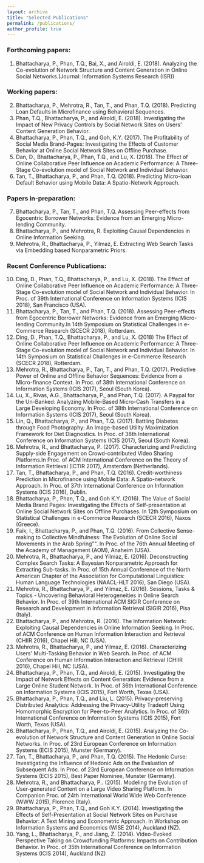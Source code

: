 ```yaml
---
layout: archive
title: "Selected Publications"
permalink: /publications/
author_profile: true
---
```


### Forthcoming papers:
1. Bhattacharya, P., Phan, T.Q., Bai, X., and Airoldi, E. (2018). Analyzing the Co-evolution of Network Structure and Content Generation in Online Social Networks.(Journal: Information Systems Research (ISR))

### Working papers:
2. Bhattacharya, P., Mehrotra, R., Tan, T., and Phan, T.Q. (2018). Predicting Loan Defaults in Microfinance using Behavioral Sequences. 
3. Phan, T.Q., Bhattacharya, P., and Airoldi, E. (2018). Investigating the Impact of New Privacy Controls by Social Network Sites on Users' Content Generation Behavior. 
4. Bhattacharya, P., Phan, T.Q., and Goh, K.Y. (2017). The Profitability of Social Media Brand-Pages: Investigating the Effects of Customer Behavior at Online Social Network Sites on Offline Purchase. 
5. Dan, D., Bhattacharya, P., Phan, T.Q., and Lu, X. (2018). The Effect of Online Collaborative Peer Influence on Academic Performance: A Three-Stage Co-evolution model of Social Network and Individual Behavior. 
6. Tan, T., Bhattacharya, P., and Phan, T.Q. (2018). Predicting Micro-loan Default Behavior using Mobile Data: A Spatio-Network Approach.

### Papers in-preparation:
7. Bhattacharya, P., Tan, T., and Phan, T.Q. Assessing Peer-effects from Egocentric Borrower Networks: Evidence from an Emerging Micro-lending Community.
8. Bhattacharya, P., and Mehrotra, R. Exploiting Causal Dependencies in Online Information Seeking. 
9. Mehrotra, R., Bhattacharya, P., Yilmaz, E. Extracting Web Search Tasks via Embedding based Nonparametric Priors.

### Recent Conference Publications:
10. Ding, D., Phan, T.Q., Bhattacharya, P., and Lu, X. (2018). The Effect of Online Collaborative Peer Influence on Academic Performance: A Three-Stage Co-evolution model of Social Network and Individual Behavior. In Proc. of 39th International Conference on Information Systems (ICIS 2018), San Francisco (USA). 
11. Bhattacharya, P., Tan, T., and Phan, T.Q. (2018). Assessing Peer-effects from Egocentric Borrower Networks: Evidence from an Emerging Micro-lending Community.In 14th Symposium on Statistical Challenges in e-Commerce Research (SCECR 2018), Rotterdam.
12. Ding, D., Phan, T.Q., Bhattacharya, P., and Lu, X. (2018) The Effect of Online Collaborative Peer Influence on Academic Performance: A Three-Stage Co-evolution model of Social Network and Individual Behavior. In 14th Symposium on Statistical Challenges in e-Commerce Research (SCECR 2018), Rotterdam.
13. Mehrotra, R., Bhattacharya, P., Tan, T., and Phan, T.Q. (2017). Predictive Power of Online and Offline Behavior Sequences: Evidence from a Micro-finance Context. In Proc. of 38th International Conference on Information Systems (ICIS 2017), Seoul (South Korea).
14. Lu, X., Rivas, A.G., Bhattacharya, P., and Phan, T.Q. (2017). A Paypal for the Un-Banked: Analyzing Mobile-Based Micro-Cash Transfers in a Large Developing Economy. In Proc. of 38th International Conference on Information Systems (ICIS 2017), Seoul (South Korea).
15. Lin, Q., Bhattacharya, P., and Phan, T.Q. (2017). Battling Diabetes through Food Photography: An Image-based Utility Maximization Framework for Diet Diagnostics. In Proc. of 38th International Conference on Information Systems (ICIS 2017), Seoul (South Korea).
16. Mehrotra, R., and Bhattacharya, P. (2017). Characterizing and Predicting Supply-side Engagement on Crowd-contributed Video Sharing Platforms.In Proc. of ACM International Conference on the Theory of Information Retrieval (ICTIR 2017), Amsterdam (Netherlands).
17. Tan, T., Bhattacharya, P., and Phan, T.Q. (2016). Credit-worthiness Prediction in Microfinance using Mobile Data: A Spatio-network Approach. In Proc. of 37th International Conference on Information Systems (ICIS 2016), Dublin.
18. Bhattacharya, P., Phan, T.Q., and Goh K.Y. (2016). The Value of Social Media Brand Pages: Investigating the Effects of Self-presentation at Online Social Network Sites on Offline Purchases. In 12th Symposium on Statistical Challenges in e-Commerce Research (SCECR 2016), Naxos (Greece).
19. Faik, I., Bhattacharya, P., and Phan, T.Q. (2016). From Collective Sense-making to Collective Mindfulness: The Evolution of Online Social Movements in the Arab Spring"". In Proc. of the 76th Annual Meeting of the Academy of Management (AOM), Anaheim (USA).
20. Mehrotra, R., Bhattacharya, P., and Yilmaz, E. (2016). Deconstructing Complex Search Tasks: A Bayesian Nonparametric Approach for Extracting Sub-tasks. In Proc. of 15th Annual Conference of the North American Chapter of the Association for Computational Linguistics: Human Language Technologies (NAACL-HLT 2016), San Diego (USA). 
21. Mehrotra, R., Bhattacharya, P., and Yilmaz, E. (2016). Sessions, Tasks & Topics - Uncovering Behavioral Heterogeneities in Online Search Behavior. In Proc. of 39th International ACM SIGIR Conference on Research and Development in Information Retrieval (SIGIR 2016), Pisa (Italy).
22. Bhattacharya, P., and Mehrotra, R. (2016). The Information Network: Exploiting Causal Dependencies in Online Information Seeking. In Proc. of ACM Conference on Human Information Interaction and Retrieval (CHIIR 2016), Chapel Hill, NC (USA).
23. Mehrotra, R., Bhattacharya, P., and Yilmaz, E. (2016). Characterizing Users' Multi-Tasking Behavior in Web Search. In Proc. of ACM Conference on Human Information Interaction and Retrieval (CHIIR 2016), Chapel Hill, NC (USA). 
24. Bhattacharya, P., Phan, T.Q., and Airoldi, E. (2015). Investigating the Impact of Network Effects on Content Generation: Evidence from a Large Online Student Network. In Proc. of 36th International Conference on Information Systems (ICIS 2015), Fort Worth, Texas (USA).
25. Bhattacharya, P., Phan, T.Q., and Liu, L. (2015). Privacy-preserving Distributed Analytics: Addressing the Privacy-Utility Tradeoff Using Homomorphic Encryption for Peer-to-Peer Analytics. In Proc. of 36th International Conference on Information Systems (ICIS 2015), Fort Worth, Texas (USA).
26. Bhattacharya, P., Phan, T.Q., and Airoldi, E. (2015). Analyzing the Co-evolution of Network Structure and Content Generation in Online Social Networks. In Proc. of 23rd European Conference on Information Systems (ECIS 2015), Munster (Germany).
27. Tan, T., Bhattacharya, P., and Phan, T.Q. (2015). The Hedonic Curse: Investigating the Influence of Hedonic Ads on the Evaluation of Subsequent Ads. In Proc. of 23rd European Conference on Information Systems (ECIS 2015), Best Paper Nominee, Munster (Germany).
28. Mehrotra, R., and Bhattacharya, P.. (2015). Modeling the Evolution of User-generated Content on a Large Video Sharing Platform. In Companion Proc. of 24th International World Wide Web Conference (WWW 2015), Florence (Italy). 
29. Bhattacharya, P., Phan, T.Q., and Goh K.Y. (2014). Investigating the Effects of Self-Presentation at Social Network Sites on Purchase Behavior: A Text Mining and Econometric Approach. In Workshop on Information Systems and Economics (WISE 2014), Auckland (NZ).
30. Yang, L., Bhattacharya, P., and Jiang, Z. (2014). Video-Evoked Perspective Taking on Crowdfunding Platforms: Impacts on Contribution Behavior. In Proc. of 35th International Conference on Information Systems (ICIS 2014), Auckland (NZ)
